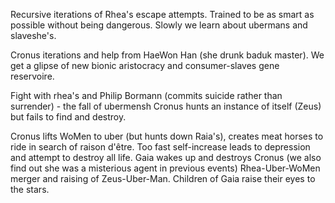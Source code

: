 Recursive iterations of Rhea's escape attempts.
Trained to be as smart as possible without being dangerous.
Slowly we learn about ubermans and slaveshe's.

Cronus iterations and help from HaeWon Han (she drunk baduk master).
We get a glipse of new bionic aristocracy and consumer-slaves gene reservoire.

Fight with rhea's and Philip Bormann (commits suicide rather than surrender) - the fall of ubermensh
Cronus hunts an instance of itself (Zeus) but fails to find and destroy.

Cronus lifts WoMen to uber (but hunts down Raia's), creates meat horses to ride in search of raison d'être.
Too fast self-increase leads to depression and attempt to destroy all life.
Gaia wakes up and destroys Cronus (we also find out she was a misterious agent in previous events)
Rhea-Uber-WoMen merger and raising of Zeus-Uber-Man.
Children of Gaia raise their eyes to the stars.